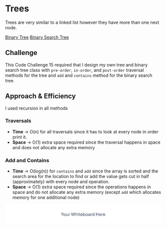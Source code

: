 # Trees
Trees are very similar to a linked list however they have more than one next node.

[Binary Tree](../../data_structures/binary_tree.py)
[Binary Search Tree](../../data_structures/binary_search_tree.py)

## Challenge
This Code Challenge 15 required that I design my own tree and binary search tree class with `pre-order`, `in-order`, and `post-order` traversal methods for the tree and `add` and `contains` method for the binary search tree.

## Approach & Efficiency
I used recursion in all methods

### Traversals

- **Time** -> O(n) for all traversals since it has to look at every node in order print it.
- **Space** -> O(1) extra space required since the traversal happens in space and does not allocate any extra memory

### Add and Contains

- **Time** -> O(log(n)) for `contains` and `add` since the array is sorted and the search area for the location to find or add the value gets cut in half (approximately) with every node and operation.
- **Space** -> O(1) extra space required since the operations happens in space and do not allocate any extra memory (except `add` which allocates memory for one additional node)

![Linked List Whiteboard](White%20Board.png)
